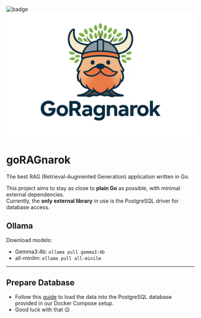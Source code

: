 ![badge](https://img.shields.io/endpoint?url=https://gist.githubusercontent.com/marioweid/b1bfef0cff3b03f048d6c065fba5cbee/raw/action_badge.json)
![goRAGnarok Banner](/img/banner.png)

# goRAGnarok

The best RAG (Retrieval-Augmented Generation) application written in Go.

This project aims to stay as close to **plain Go** as possible, with minimal external dependencies.  
Currently, the **only external library** in use is the PostgreSQL driver for database access.


## Ollama
Download models:

- Gemma3:4b: `ollama pull gemma3:4b`
- all-minilm: `ollama pull all-minilm`

---

## Prepare Database

- Follow this [guide](https://ai.pydantic.dev/examples/rag/) to load the data into the PostgreSQL database provided in our Docker Compose setup.  
- Good luck with that 😉
